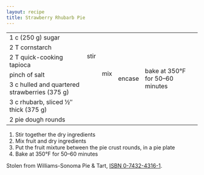 ```yaml
---
layout: recipe
title: Strawberry Rhubarb Pie
---
```

<table>
<tr>
  <td>1 c (250 g) sugar</td>
  <td rowspan="4">stir</td>
  <td rowspan="6">mix</td>
  <td rowspan="7">encase</td>
  <td rowspan="7">bake at 350&deg;F for 50&ndash;60 minutes</td>
</tr>
<tr>
  <td>2 T cornstarch</td>
</tr>
<tr>
  <td>2 T quick-cooking tapioca</td>
</tr>
<tr>
  <td>pinch of salt</td>
</tr>
<tr>
  <td>3 c hulled and quartered strawberries (375 g)</td>
  <td rowpan="2" class="righthide">&nbsp;</td>
</tr>
<tr>
  <td>3 c rhubarb, sliced &frac12;&Prime; thick (375 g)</td>
</tr>
<tr>
  <td>2 pie dough rounds</td>
  <td colspan="2" class="righthide">&nbsp;</td>
</tr>
</table>

1. Stir together the dry ingredients
2. Mix fruit and dry ingredients
3. Put the fruit mixture between the pie crust rounds, in a pie plate
4. Bake at 350&deg;F for 50&ndash;60 minutes

<p class="confession">Stolen from Williams-Sonoma Pie & Tart, <a href="https://www.goodreads.com/book/show/152793.Pie_Tart?from_search=true">ISBN 0-7432-4316-1</a>.</p>
